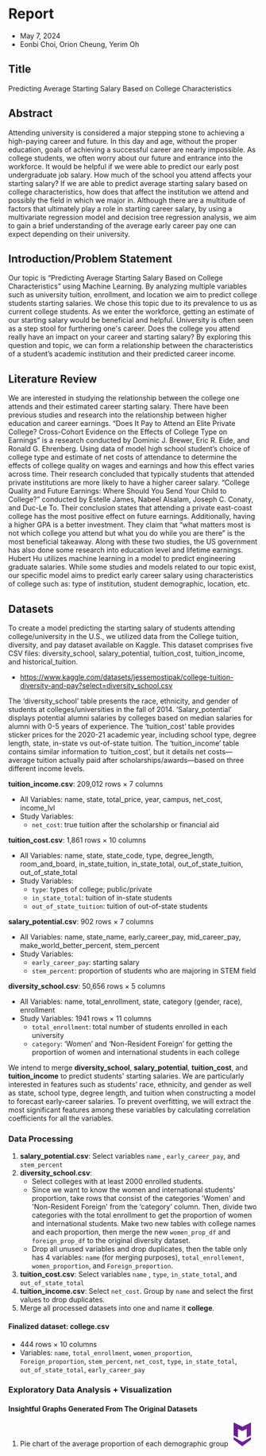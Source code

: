 # Report
- May 7, 2024
- Eonbi Choi, Orion Cheung, Yerim Oh

## Title
Predicting Average Starting Salary Based on College Characteristics

## Abstract
Attending university is considered a major stepping stone to achieving a high-paying career and future. In this day and age, without the proper education, goals of achieving a successful career are nearly impossible. As college students, we often worry about our future and entrance into the workforce. It would be helpful if we were able to predict our early post undergraduate job salary. How much of the school you attend affects your starting salary? If we are able to predict average starting salary based on college characteristics, how does that affect the institution we attend and possibly the field in which we major in. Although there are a multitude of factors that ultimately play a role in starting career salary, by using a multivariate regression model and decision tree regression analysis, we aim to gain a brief understanding of the average early career pay one can expect depending on their university. 

## Introduction/Problem Statement
Our topic is “Predicting Average Starting Salary Based on College Characteristics” using Machine Learning. By analyzing multiple variables such as university tuition, enrollment, and location we aim to predict college students starting salaries.  We chose this topic due to its prevalence to us as current college students. As we enter the workforce, getting an estimate of our starting salary would be beneficial and helpful. University is often seen as a step stool for furthering one's career. Does the college you attend really have an impact on your career and starting salary? By exploring this question and topic, we can form a relationship between the characteristics of a student’s academic institution and their predicted career income. 

## Literature Review
We are interested in studying the relationship between the college one attends and their estimated career starting salary. There have been previous studies and research into the relationship between higher education and career earnings. “Does It Pay to Attend an Elite Private College? Cross-Cohort Evidence on the Effects of College Type on Earnings” is a research conducted by Dominic J. Brewer, Eric R. Eide, and Ronald G. Ehrenberg. Using data of model high school student’s choice of college type and estimate of net costs of attendance to determine the effects of college quality on wages and earnings and how this effect varies across time. Their research concluded that typically students that attended private institutions are more likely to have a higher career salary. “College Quality and Future Earnings: Where Should You Send Your Child to College?” conducted by Estelle James, Nabeel Alsalam, Joseph C. Conaty, and Duc-Le To. Their conclusion states that attending a private east-coast college has the most positive effect on future earnings. Additionally, having a higher GPA is a better investment. They claim that “what matters most is not which college you attend but what you do while you are there” is the most beneficial takeaway. Along with these two studies, the US government has also done some research into education level and lifetime earnings. Hubert Hu utilizes machine learning in a model to predict engineering graduate salaries. While some studies and models related to our topic exist, our specific model aims to predict early career salary using characteristics of college such as: type of institution, student demographic, location, etc. 

## Datasets
To create a model predicting the starting salary of students attending college/university in the U.S., we utilized data from the College tuition, diversity, and pay dataset available on Kaggle. This dataset comprises five CSV files: diversity_school, salary_potential, tuition_cost, tuition_income, and historical_tuition. 

- https://www.kaggle.com/datasets/jessemostipak/college-tuition-diversity-and-pay?select=diversity_school.csv

The ‘diversity_school’ table presents the race, ethnicity, and gender of students at colleges/universities in the fall of 2014. ‘Salary_potential’ displays potential alumni salaries by colleges based on median salaries for alumni with 0-5 years of experience. The ‘tuition_cost’ table provides sticker prices for the 2020-21 academic year, including school type, degree length, state, in-state vs out-of-state tuition. The ‘tuition_income’ table contains similar information to ‘tuition_cost’, but it details net costs—average tuition actually paid after scholarships/awards—based on three different income levels.

__tuition_income.csv__: 209,012 rows × 7 columns
- All Variables: name, state, total_price, year, campus, net_cost, income_lvl
- Study Variables:
  - `net_cost`:  true tuition after the scholarship or financial aid

__tuition_cost.csv__: 1,861 rows × 10 columns
- All Variables: name, state, state_code, type, degree_length, room_and_board, in_state_tuition, in_state_total, out_of_state_tuition, out_of_state_total
- Study Variables:
  - `type`: types of college; public/private
  - `in_state_total`: tuition of in-state students
  - `out_of_state_tuition`: tuition of out-of-state students

__salary_potential.csv__: 902 rows × 7 columns
- All Variables: name, state_name, early_career_pay, mid_career_pay, make_world_better_percent, stem_percent
- Study Variables:
  - `early_career_pay`: starting salary
  - `stem_percent`: proportion of students who are majoring in STEM field

__diversity_school.csv__: 50,656 rows × 5 columns
- All Variables: name, total_enrollment, state, category (gender, race), enrollment
- Study Variables: 1941 rows × 11 columns
  - `total_enrollment`: total number of students enrolled in each university
  - `category`: ‘Women’ and ‘Non-Resident Foreign’ for getting the proportion of women and international students in each college

We intend to merge __diversity_school__, __salary_potential__,  __tuition_cost__, and __tuition_income__ to predict students' starting salaries. We are particularly interested in features such as students’ race, ethnicity, and gender as well as state, school type, degree length, and tuition when constructing a model to forecast early-career salaries. To prevent overfitting, we will extract the most significant features among these variables by calculating correlation coefficients for all the variables. 

### Data Processing
1. __salary_potential.csv__: Select variables `name` , `early_career_pay`, and `stem_percent`
2. __diversity_school.csv__:
    - Select colleges with at least 2000 enrolled students. 
    - Since we want to know the women and international students' proportion, take rows that consist of the categories 'Women' and 'Non-Resident Foreign' from the ‘category’ column. Then, divide two categories with the total enrollment to get the proportion of women and international students. Make two new tables with college names and each proportion, then merge the new `women_prop_df` and `foreign_prop_df` to the original diversity dataset.
    - Drop all unused variables and drop duplicates, then the table only has 4 variables: `name` (for merging purposes), `total_enrollement`, `women_proportion`, and `Foreign_proportion`.
3. __tuition_cost.csv__: Select variables `name` , `type`, `in_state_total`, and `out_of_state_total`
4. __tuition_income.csv__: Select `net_cost`. Group by `name` and select the first values to drop duplicates.
5. Merge all processed datasets into one and name it __college__.

#### Finalized dataset: college.csv
- 444 rows × 10 columns
- Variables: `name`, `total_enrollment`, `women_proportion`, `Foreign_proportion`, `stem_percent`, `net_cost`, `type`, `in_state_total`, `out_of_state_total`, `early_career_pay`

### Exploratory Data Analysis + Visualization
#### Insightful Graphs Generated From The Original Datasets 
1. Pie chart of the average proportion of each demographic group ![alt text](https://github.com/adam-p/markdown-here/raw/master/src/common/images/icon48.png "Logo Title Text 1")
